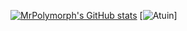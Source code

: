 [![MrPolymorph's GitHub stats](https://github-readme-stats.vercel.app/api?username=MrPolymorph&count_private=true&show_icons=true&theme=radical)](https://github.com/anuraghazra/github-readme-stats)
[![Atuin](https://api.atuin.sh/img/MrPolymorph.png?token=790fd9d80f5ab288e98487bd52b920f11ce70f1a)]
